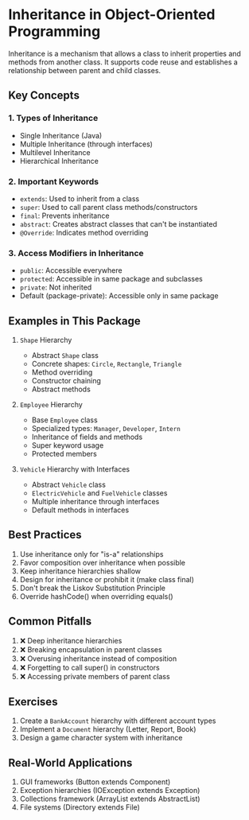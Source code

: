 # Inheritance in Object-Oriented Programming

Inheritance is a mechanism that allows a class to inherit properties and methods from another class. It supports code reuse and establishes a relationship between parent and child classes.

## Key Concepts

### 1. Types of Inheritance
- Single Inheritance (Java)
- Multiple Inheritance (through interfaces)
- Multilevel Inheritance
- Hierarchical Inheritance

### 2. Important Keywords
- `extends`: Used to inherit from a class
- `super`: Used to call parent class methods/constructors
- `final`: Prevents inheritance
- `abstract`: Creates abstract classes that can't be instantiated
- `@Override`: Indicates method overriding

### 3. Access Modifiers in Inheritance
- `public`: Accessible everywhere
- `protected`: Accessible in same package and subclasses
- `private`: Not inherited
- Default (package-private): Accessible only in same package

## Examples in This Package

1. `Shape` Hierarchy
   - Abstract `Shape` class
   - Concrete shapes: `Circle`, `Rectangle`, `Triangle`
   - Method overriding
   - Constructor chaining
   - Abstract methods

2. `Employee` Hierarchy
   - Base `Employee` class
   - Specialized types: `Manager`, `Developer`, `Intern`
   - Inheritance of fields and methods
   - Super keyword usage
   - Protected members

3. `Vehicle` Hierarchy with Interfaces
   - Abstract `Vehicle` class
   - `ElectricVehicle` and `FuelVehicle` classes
   - Multiple inheritance through interfaces
   - Default methods in interfaces

## Best Practices

1. Use inheritance only for "is-a" relationships
2. Favor composition over inheritance when possible
3. Keep inheritance hierarchies shallow
4. Design for inheritance or prohibit it (make class final)
5. Don't break the Liskov Substitution Principle
6. Override hashCode() when overriding equals()

## Common Pitfalls

1. ❌ Deep inheritance hierarchies
2. ❌ Breaking encapsulation in parent classes
3. ❌ Overusing inheritance instead of composition
4. ❌ Forgetting to call super() in constructors
5. ❌ Accessing private members of parent class

## Exercises

1. Create a `BankAccount` hierarchy with different account types
2. Implement a `Document` hierarchy (Letter, Report, Book)
3. Design a game character system with inheritance

## Real-World Applications

1. GUI frameworks (Button extends Component)
2. Exception hierarchies (IOException extends Exception)
3. Collections framework (ArrayList extends AbstractList)
4. File systems (Directory extends File) 